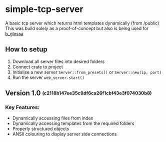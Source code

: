 # simple-tcp-server
A basic tcp server which returns html templates dynamically (from /public)<br>
This was build solely as a proof-of-concept but also is being used for [b_glossa](https://github.com/bev29rr/b_glossa)

## How to setup
1. Download all server files into desired folders
2. Connect crate to project
3. Initialise a new server ```Server::from_presets()``` or ```Server::new(ip, port)```
4. Run the server ```web_server.start()```

## Version 1.0 <sub><sup>(c2118b147ee35c9df6ca26f1cbf43e3f074030b8)</sup></sub>
### Key Features:
- Dynamically accessing files from index
- Dynamically accessing templates from the required folders
- Properly structured objects
- ANSII colouring to display server side connections
